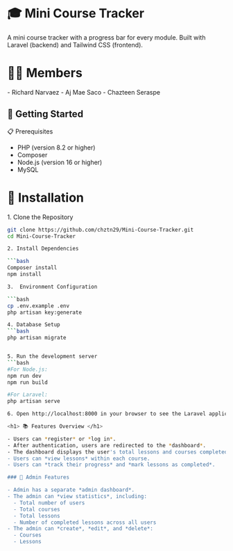 <h1> 🎓 Mini Course Tracker  </h1>
<p> A mini course tracker with a progress bar for every module.
Built with Laravel (backend) and Tailwind CSS (frontend). </p>

<h1>👨‍💻 Members </h1>
- Richard Narvaez
- Aj Mae Saco
- Chazteen Seraspe

<h2> 🚀 Getting Started </h2>

📋 Prerequisites
- PHP (version 8.2 or higher)
- Composer
- Node.js (version 16 or higher)
- MySQL

<h1> 🔧 Installation </h1> 
1. Clone the Repository

```bash
git clone https://github.com/chztn29/Mini-Course-Tracker.git
cd Mini-Course-Tracker

2. Install Dependencies

```bash
Composer install
npm install

3.  Environment Configuration

```bash
cp .env.example .env
php artisan key:generate

4. Database Setup
```bash
php artisan migrate	


5. Run the development server
```bash
#For Node.js:
npm run dev
npm run build

#For Laravel:
php artisan serve

6. Open http://localhost:8000 in your browser to see the Laravel application. 

<h1> 📚 Features Overview </h1>

- Users can *register* or *log in*.
- After authentication, users are redirected to the *dashboard*.
- The dashboard displays the user's total lessons and courses completed, ongoing courses, and in-progress courses.
- Users can *view lessons* within each course.
- Users can *track their progress* and *mark lessons as completed*.

### 🔐 Admin Features

- Admin has a separate *admin dashboard*.
- The admin can *view statistics*, including:
  - Total number of users
  - Total courses
  - Total lessons
  - Number of completed lessons across all users
- The admin can *create*, *edit*, and *delete*:
  - Courses
  - Lessons
